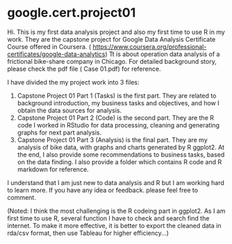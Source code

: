 # google.cert.project01

Hi. This is my first data analysis project and also my first time to use R in my work. They are the capstone project for Google Data Analysis Certificate Course offered in Coursera. ( https://www.coursera.org/professional-certificates/google-data-analytics) 
Tt is about operation data analysis of a frictional bike-share company in Chicago. For detailed background story, please check the pdf file ( Case 01.pdf) for reference. 


I have divided the my project work into 3 files:  
1. Capstone Project 01 Part 1 (Tasks) is the first part. 
    They are related to background introduction, my business tasks and objectives, and how I obtain the data sources for analysis.
2. Capstone Project 01 Part 2 (Code) is the second part.
    They are the R code I worked in RStudio for data processing, cleaning and generating graphs for next part analysis.
3. Capstone Project 01 Part 3 (Analysis) is the final part.
    They are my analysis of bike data, with graphs and charts generated by R ggplot2. At the end, I also provide some recommendations to business tasks, based on the data finding. 
I also provide a folder which contains R code and R markdown for reference. 

I understand that I am just new to data analysis and R but I am working hard to learn more. If you have any idea or feedback. please feel free to comment.

(Noted: I think the most challenging is the R codeing part in ggplot2. As I am first time to use R, several function I have to check and search find the internet. 
To make it more effective, it is better to export the cleaned data in rda/csv format, then use Tableau for higher efficiency...) 
